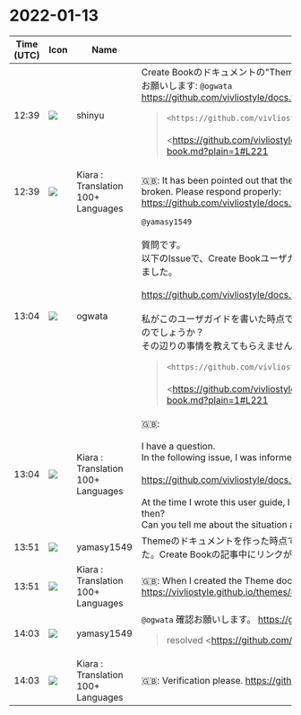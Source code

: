 # 2022-01-13

|Time (UTC)|Icon|Name|Message|
|---|---|---|---|
|12:39|![](https://avatars.slack-edge.com/2018-04-27/354445776386_e258f5ed5ba887b08668_72.jpg)|shinyu|Create Bookのドキュメントの"Theme Design Guideline (Draft)"へのリンクがリンク切れになっていると指摘されてます。対応お願いします: `@ogwata`<br><https://github.com/vivliostyle/docs.vivliostyle.org/issues/17><br><blockquote>`<https://github.com/vivliostyle/themes/blob/master/DESIGN.md>` is 404 not found.<br><br><https://github.com/vivliostyle/docs.vivliostyle.org/blob/9bedb9ae9dad319b9d743053f2e8425c3c99c61b/create-book.md?plain=1#L221|https://github.com/vivliostyle/docs.vivliostyle.org/blob/9bedb9ae9dad319b9d743053f2e8425c3c99c61b/create-book.md?plain=1#L221></blockquote>|
|12:39|![](https://avatars.slack-edge.com/2021-08-02/2324149410423_2aa7423c4133ecb9f168_72.png)|Kiara : Translation 100+ Languages|🇬🇧: It has been pointed out that the link to the "Theme Design Guideline (Draft)" in the Create Book documentation is broken. Please respond properly: <br><https://github.com/vivliostyle/docs.vivliostyle.org/issues/17>|
|13:04|![](https://avatars.slack-edge.com/2019-11-22/845042642576_070441337abaca9fb7b3_72.png)|ogwata|`@yamasy1549`<br><br>質問です。<br>以下のIssueで、Create Bookユーザガイドのうち、“Theme Design Guideline” がリンク切れになっているとお知らせをいただきました。<br><br><https://github.com/vivliostyle/docs.vivliostyle.org/issues/17><br><br>私がこのユーザガイドを書いた時点では、このドキュメントはあったと思ったのですが、その後別のドキュメントに置き換わったのでしょうか？<br>その辺りの事情を教えてもらえませんか？<br><blockquote>`<https://github.com/vivliostyle/themes/blob/master/DESIGN.md>` is 404 not found.<br><br><https://github.com/vivliostyle/docs.vivliostyle.org/blob/9bedb9ae9dad319b9d743053f2e8425c3c99c61b/create-book.md?plain=1#L221|https://github.com/vivliostyle/docs.vivliostyle.org/blob/9bedb9ae9dad319b9d743053f2e8425c3c99c61b/create-book.md?plain=1#L221></blockquote>|
|13:04|![](https://avatars.slack-edge.com/2021-08-02/2324149410423_2aa7423c4133ecb9f168_72.png)|Kiara : Translation 100+ Languages|🇬🇧: <br><br>I have a question.<br>In the following issue, I was informed that the “Theme Design Guideline” in the Create Book user guide is broken.<br><br><https://github.com/vivliostyle/docs.vivliostyle.org/issues/17><br><br>At the time I wrote this user guide, I thought this document was there, but has it been replaced by another document since then?<br>Can you tell me about the situation around that?|
|13:51|![](https://secure.gravatar.com/avatar/b2dffef7ce30f6f8f399f2a172229711.jpg?s=72&d=https%3A%2F%2Fa.slack-edge.com%2Fdf10d%2Fimg%2Favatars%2Fava_0012-72.png)|yamasy1549|Themeのドキュメントを作った時点で、DESIGN.mdの内容をすべて <https://vivliostyle.github.io/themes/#/spec> に移動させました。Create Bookの記事中にリンクがあったのは見落としていました。すみません。修正しておきます。|
|13:51|![](https://avatars.slack-edge.com/2021-08-02/2324149410423_2aa7423c4133ecb9f168_72.png)|Kiara : Translation 100+ Languages|🇬🇧: When I created the Theme documentation, I moved all the contents of DESIGN.md to <https://vivliostyle.github.io/themes/#/spec>. I overlooked the link in the Create Book article. excuse me. I'll fix it.|
|14:03|![](https://secure.gravatar.com/avatar/b2dffef7ce30f6f8f399f2a172229711.jpg?s=72&d=https%3A%2F%2Fa.slack-edge.com%2Fdf10d%2Fimg%2Favatars%2Fava_0012-72.png)|yamasy1549|`@ogwata` 確認お願いします。 <https://github.com/vivliostyle/docs.vivliostyle.org/pull/18><br><blockquote>resolved <https://github.com/vivliostyle/docs.vivliostyle.org/issues/17|#17> .<br><br>DESIGN.md の内容はすべて新しいドキュメントページ <https://vivliostyle.github.io/themes/#/spec|https://vivliostyle.github.io/themes/#/spec> に移動させて、DESIGN.md は削除されています。DESIGN.md へのリンクは新しいドキュメントページへのリンクに差し替えました。</blockquote>|
|14:03|![](https://avatars.slack-edge.com/2021-08-02/2324149410423_2aa7423c4133ecb9f168_72.png)|Kiara : Translation 100+ Languages|🇬🇧:  Verification please. <https://github.com/vivliostyle/docs.vivliostyle.org/pull/18>|
